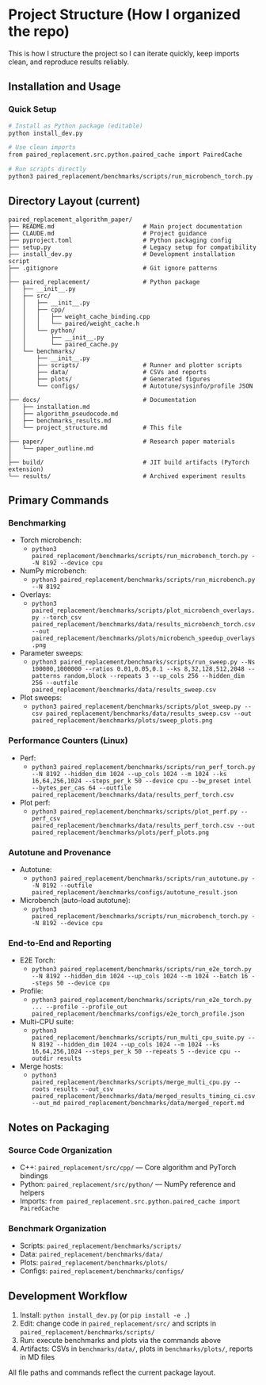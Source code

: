 # Project Structure (How I organized the repo)

This is how I structure the project so I can iterate quickly, keep imports clean, and reproduce results reliably.
## Installation and Usage

### Quick Setup
```bash
# Install as Python package (editable)
python install_dev.py

# Use clean imports
from paired_replacement.src.python.paired_cache import PairedCache

# Run scripts directly
python3 paired_replacement/benchmarks/scripts/run_microbench_torch.py --N 8192 --device cpu
```


## Directory Layout (current)

```
paired_replacement_algorithm_paper/
├── README.md                         # Main project documentation
├── CLAUDE.md                         # Project guidance
├── pyproject.toml                    # Python packaging config
├── setup.py                          # Legacy setup for compatibility
├── install_dev.py                    # Development installation script
├── .gitignore                        # Git ignore patterns
│
├── paired_replacement/               # Python package
│   ├── __init__.py
│   ├── src/
│   │   ├── __init__.py
│   │   ├── cpp/
│   │   │   ├── weight_cache_binding.cpp
│   │   │   └── paired/weight_cache.h
│   │   └── python/
│   │       ├── __init__.py
│   │       └── paired_cache.py
│   └── benchmarks/
│       ├── __init__.py
│       ├── scripts/                  # Runner and plotter scripts
│       ├── data/                     # CSVs and reports
│       ├── plots/                    # Generated figures
│       └── configs/                  # Autotune/sysinfo/profile JSON
│
├── docs/                             # Documentation
│   ├── installation.md
│   ├── algorithm_pseudocode.md
│   ├── benchmarks_results.md
│   └── project_structure.md          # This file
│
├── paper/                            # Research paper materials
│   └── paper_outline.md
│
├── build/                            # JIT build artifacts (PyTorch extension)
└── results/                          # Archived experiment results
```

## Primary Commands

### Benchmarking
- Torch microbench:
  - `python3 paired_replacement/benchmarks/scripts/run_microbench_torch.py --N 8192 --device cpu`
- NumPy microbench:
  - `python3 paired_replacement/benchmarks/scripts/run_microbench.py --N 8192`
- Overlays:
  - `python3 paired_replacement/benchmarks/scripts/plot_microbench_overlays.py --torch_csv paired_replacement/benchmarks/data/results_microbench_torch.csv --out paired_replacement/benchmarks/plots/microbench_speedup_overlays.png`
- Parameter sweeps:
  - `python3 paired_replacement/benchmarks/scripts/run_sweep.py --Ns 100000,1000000 --ratios 0.01,0.05,0.1 --ks 8,32,128,512,2048 --patterns random,block --repeats 3 --up_cols 256 --hidden_dim 256 --outfile paired_replacement/benchmarks/data/results_sweep.csv`
- Plot sweeps:
  - `python3 paired_replacement/benchmarks/scripts/plot_sweep.py --csv paired_replacement/benchmarks/data/results_sweep.csv --out paired_replacement/benchmarks/plots/sweep_plots.png`

### Performance Counters (Linux)
- Perf:
  - `python3 paired_replacement/benchmarks/scripts/run_perf_torch.py --N 8192 --hidden_dim 1024 --up_cols 1024 --m 1024 --ks 16,64,256,1024 --steps_per_k 50 --device cpu --bw_preset intel --bytes_per_cas 64 --outfile paired_replacement/benchmarks/data/results_perf_torch.csv`
- Plot perf:
  - `python3 paired_replacement/benchmarks/scripts/plot_perf.py --perf_csv paired_replacement/benchmarks/data/results_perf_torch.csv --out paired_replacement/benchmarks/plots/perf_plots.png`

### Autotune and Provenance
- Autotune:
  - `python3 paired_replacement/benchmarks/scripts/run_autotune.py --N 8192 --outfile paired_replacement/benchmarks/configs/autotune_result.json`
- Microbench (auto-load autotune):
  - `python3 paired_replacement/benchmarks/scripts/run_microbench_torch.py --N 8192 --device cpu`

### End-to-End and Reporting
- E2E Torch:
  - `python3 paired_replacement/benchmarks/scripts/run_e2e_torch.py --N 8192 --hidden_dim 1024 --up_cols 1024 --m 1024 --batch 16 --steps 50 --device cpu`
- Profile:
  - `python3 paired_replacement/benchmarks/scripts/run_e2e_torch.py ... --profile --profile_out paired_replacement/benchmarks/configs/e2e_torch_profile.json`
- Multi-CPU suite:
  - `python3 paired_replacement/benchmarks/scripts/run_multi_cpu_suite.py --N 8192 --hidden_dim 1024 --up_cols 1024 --m 1024 --ks 16,64,256,1024 --steps_per_k 50 --repeats 5 --device cpu --outdir results`
- Merge hosts:
  - `python3 paired_replacement/benchmarks/scripts/merge_multi_cpu.py --roots results --out_csv paired_replacement/benchmarks/data/merged_results_timing_ci.csv --out_md paired_replacement/benchmarks/data/merged_report.md`

## Notes on Packaging

### Source Code Organization
- C++: `paired_replacement/src/cpp/` — Core algorithm and PyTorch bindings
- Python: `paired_replacement/src/python/` — NumPy reference and helpers
- Imports: `from paired_replacement.src.python.paired_cache import PairedCache`

### Benchmark Organization
- Scripts: `paired_replacement/benchmarks/scripts/`
- Data: `paired_replacement/benchmarks/data/`
- Plots: `paired_replacement/benchmarks/plots/`
- Configs: `paired_replacement/benchmarks/configs/`

## Development Workflow

1. Install: `python install_dev.py` (or `pip install -e .`)
2. Edit: change code in `paired_replacement/src/` and scripts in `paired_replacement/benchmarks/scripts/`
3. Run: execute benchmarks and plots via the commands above
4. Artifacts: CSVs in `benchmarks/data/`, plots in `benchmarks/plots/`, reports in MD files

All file paths and commands reflect the current package layout.
